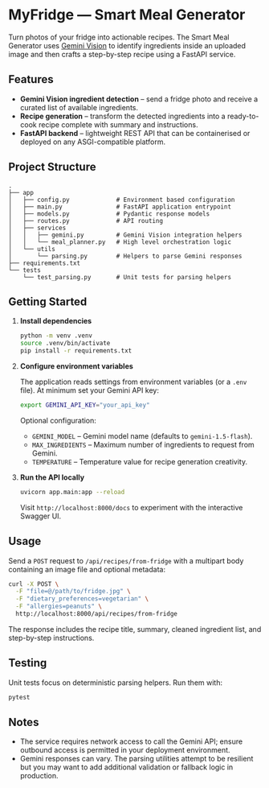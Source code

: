 # MyFridge — Smart Meal Generator

Turn photos of your fridge into actionable recipes. The Smart Meal Generator uses
[Gemini Vision](https://ai.google.dev/gemini-api/docs/vision) to identify ingredients
inside an uploaded image and then crafts a step-by-step recipe using a FastAPI service.

## Features

- **Gemini Vision ingredient detection** – send a fridge photo and receive a curated
  list of available ingredients.
- **Recipe generation** – transform the detected ingredients into a ready-to-cook
  recipe complete with summary and instructions.
- **FastAPI backend** – lightweight REST API that can be containerised or deployed on
  any ASGI-compatible platform.

## Project Structure

```
.
├── app
│   ├── config.py             # Environment based configuration
│   ├── main.py               # FastAPI application entrypoint
│   ├── models.py             # Pydantic response models
│   ├── routes.py             # API routing
│   ├── services
│   │   ├── gemini.py         # Gemini Vision integration helpers
│   │   └── meal_planner.py   # High level orchestration logic
│   └── utils
│       └── parsing.py        # Helpers to parse Gemini responses
├── requirements.txt
└── tests
    └── test_parsing.py       # Unit tests for parsing helpers
```

## Getting Started

1. **Install dependencies**

   ```bash
   python -m venv .venv
   source .venv/bin/activate
   pip install -r requirements.txt
   ```

2. **Configure environment variables**

   The application reads settings from environment variables (or a `.env` file).
   At minimum set your Gemini API key:

   ```bash
   export GEMINI_API_KEY="your_api_key"
   ```

   Optional configuration:

   - `GEMINI_MODEL` – Gemini model name (defaults to `gemini-1.5-flash`).
   - `MAX_INGREDIENTS` – Maximum number of ingredients to request from Gemini.
   - `TEMPERATURE` – Temperature value for recipe generation creativity.

3. **Run the API locally**

   ```bash
   uvicorn app.main:app --reload
   ```

   Visit `http://localhost:8000/docs` to experiment with the interactive Swagger UI.

## Usage

Send a `POST` request to `/api/recipes/from-fridge` with a multipart body containing
an image file and optional metadata:

```bash
curl -X POST \
  -F "file=@/path/to/fridge.jpg" \
  -F "dietary_preferences=vegetarian" \
  -F "allergies=peanuts" \
  http://localhost:8000/api/recipes/from-fridge
```

The response includes the recipe title, summary, cleaned ingredient list, and
step-by-step instructions.

## Testing

Unit tests focus on deterministic parsing helpers. Run them with:

```bash
pytest
```

## Notes

- The service requires network access to call the Gemini API; ensure outbound access
  is permitted in your deployment environment.
- Gemini responses can vary. The parsing utilities attempt to be resilient but you
  may want to add additional validation or fallback logic in production.
